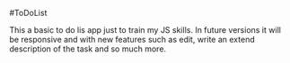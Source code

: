 #ToDoList

This a basic to do lis app just to train my JS skills.
In future versions it will be responsive and with new features such as edit, write an extend description of the task and so much more.